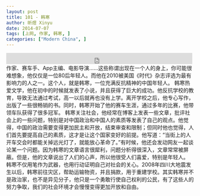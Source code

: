 ```yaml
---
layout: post
title: 101 - 韩寒
author: 昕煜 Xinyu
date: 2014-07-07
tags: [上网, 作家, 韩寒, ]
categories: ["Modern China", ]
---
```


<iframe src="https://archive.org/embed/slowchinese_201909/Slow_Chinese_101.mp3" width="500" height="30" frameborder="0" webkitallowfullscreen="true" mozallowfullscreen="true" allowfullscreen></iframe>
作家、赛车手、App主编、电影导演……这些称谓出现在一个人的身上，你可能很难想象，他仅仅是一位80后年轻人。而他在2010被美国《时代》杂志评选为最有影响力的人之一。这个人，就是韩寒，一位充满反抗精神的中国年轻人。
韩寒热爱文学，他在初中的时候就发表了小说，并且获得了巨大的成功。他反抗学校的教育，导致无法通过考试，高一以后就再也没有上学。离开学校之后，他专心写作，出版了一些很畅销的书。同时，韩寒开始了他的赛车生涯，通过多年的比赛，他带领车队获得了很多冠军。
韩寒关注社会，他经常在博客上发表一些文章，批评社会上的一些问题，特别是对中国政治和中国人的素质等发表了自己的观点。他觉得，中国的政治需要变得更加民主和开放，结束审查和限制；但同时他也觉得，人们首先要提高自己的素质，这才是让这个国家变好的前提。他写道：“当街上的人开车交会时都能关掉远光灯了，就能放心革命了。”有时候，他还会发动网友一起谈论某一个问题。因为韩寒的文章语言很犀利，问题分析得很深入，文章常常被屏蔽。但是，他的文章说出了人们的心声，所以他很受人们喜爱，特别是年轻人。
韩寒不仅用笔作为武器，也用行动证明自己对社会的关心。2008年四川大地震发生以后，韩寒前往灾区，帮助运输物资，并且捐款，用于重建学校。其实韩寒并不是政治家，也不是异见分子，他只是一个勇敢行使自己权利的公民，有了这些人的努力争取，我们的社会环境才会慢慢变得更加开放和自由。
